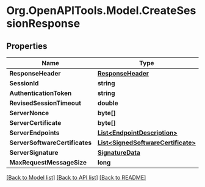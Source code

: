 # Org.OpenAPITools.Model.CreateSessionResponse

## Properties

Name | Type | Description | Notes
------------ | ------------- | ------------- | -------------
**ResponseHeader** | [**ResponseHeader**](ResponseHeader.md) |  | [optional] 
**SessionId** | **string** |  | [optional] 
**AuthenticationToken** | **string** |  | [optional] 
**RevisedSessionTimeout** | **double** |  | [optional] 
**ServerNonce** | **byte[]** |  | [optional] 
**ServerCertificate** | **byte[]** |  | [optional] 
**ServerEndpoints** | [**List&lt;EndpointDescription&gt;**](EndpointDescription.md) |  | [optional] 
**ServerSoftwareCertificates** | [**List&lt;SignedSoftwareCertificate&gt;**](SignedSoftwareCertificate.md) |  | [optional] 
**ServerSignature** | [**SignatureData**](SignatureData.md) |  | [optional] 
**MaxRequestMessageSize** | **long** |  | [optional] 

[[Back to Model list]](../README.md#documentation-for-models) [[Back to API list]](../README.md#documentation-for-api-endpoints) [[Back to README]](../README.md)

